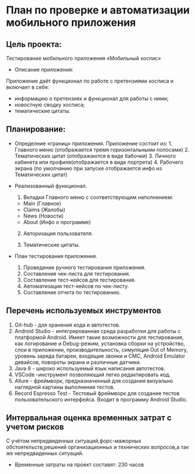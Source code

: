 # План по проверке и автоматизации мобильного приложения

## Цель проекта:
Тестирование мобильного приложения «Мобильный хоспис»

 * Описание приложения:

Приложение даёт функционал по работе с претензиями хосписа и включает в себя:

* информацию о претензиях и функционал для работы с ними;
* новостную сводку хосписа;
* тематические цитаты.

## Планирование:

 * Определние «границ» приложения.
   Приложение состоит из:
       1. Главного меню (отображается тремя горизонтальными полосами)
       2. Тематических цитат (отображаются в виде бабочки)
       3. Личного кабинета или профиля(отображается в виде портрета)
       4. Рабочего экрана (по умолчанию при запуске отображается инфо из Тематических цитат)

 * Реализованный функционал.

    1. Вкладки Главного меню с соответствующим наполнением:
      * Main (Главное)
      * Claims (Жалобы)
      * News (Новости)
      * About (Инфо о программе)

    2. Авторизация пользователя.

    3. Тематические цитаты.

 * План тестирования приложения.
    1. Проведение ручного тестирования приложения.
    2. Составления чек-листа для тестирования.
    3. Составление тест-кейсов для тестирования.
    4. Автоматизация тест-кейсов по чек-листу.
    5. Составление отчета по тестированию.

## Перечень используемых инструментов

   1. Git-hub - для хранения кода и автотестов.
   2. Android Studio - интегрированная среда разработки для работы с платформой Android. Имеет такие возможности для тестирования, как логирование и Debug-режим, установка сборки на устройство, слои в приложении, производительность, симуляция Out of Memory, уровень заряда батареи, входящие звонки и СМС, Android Emulator девайсов, повороты экрана и различные датчики.
   3. Java 8 - широко используемый язык написания автотестов.
   4. VSCode -инструмент позволяющий легко редактировать код.
   5. Allure - фреймворк, предназначенный для создания визуально наглядной картины выполнения тестов.
   6. Record Espresso Test - Тестовый  фреймворк для создание тестов пользовательского интерфейса. Входит в программу Android Studio.

## Интервальная оценка временных затрат с учетом рисков

С учётом непредвиденных ситуаций,форс-мажорных обстоятельств,решений организационных  и технических вопросов,а так же непредвиденных ситуаций.

 * Временные затраты на проект составят:  230 часов